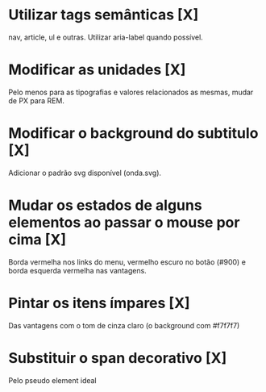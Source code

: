 # Utilizar tags semânticas [X]
nav, article, ul e outras. Utilizar aria-label quando possível.

# Modificar as unidades [X]
Pelo menos para as tipografias e valores relacionados as mesmas, mudar de PX para REM.

# Modificar o background do subtitulo [X]
Adicionar o padrão svg disponível (onda.svg).

# Mudar os estados de alguns elementos ao passar o mouse por cima [X]
Borda vermelha nos links do menu, vermelho escuro no botão (#900) e borda esquerda vermelha nas vantagens.

# Pintar os itens ímpares [X]
Das vantagens com o tom de cinza claro (o background com #f7f7f7)

# Substituir o span decorativo [X]
Pelo pseudo element ideal